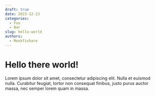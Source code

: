 ```yaml
---
draft: true 
date: 2023-12-23
categories:
  - Foo
  - Bar
slug: hello-world
authors:
  - Monkfishare
---
```


# Hello there world!
Lorem ipsum dolor sit amet, consectetur adipiscing elit. Nulla et euismod nulla. Curabitur feugiat, tortor non consequat finibus, justo purus auctor massa, nec semper lorem quam in massa.